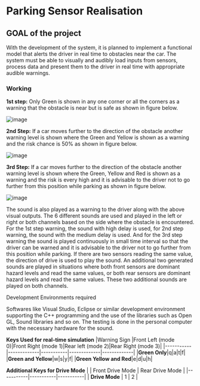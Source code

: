 # Parking Sensor Realisation

## GOAL of the project

With the development of the system, it is planned to implement a functional model that alerts the driver in real time to obstacles near the car. The system must be able to visually and audibly load inputs from sensors, process data and present them to the driver in real time with appropriate audible warnings.

### Working

**1st step:** Only Green is shown in any one corner or all the corners as a warning that the obstacle is near but is safe as shown in figure below.

![image](https://user-images.githubusercontent.com/77145863/178687670-72471b36-9cd7-4776-b69b-8520f81f6436.png)

**2nd Step:** If a car moves further to the direction of the obstacle another warning level is shown where the Green and Yellow is shown as a warning and the risk chance is 50% as shown in figure below.

![image](https://user-images.githubusercontent.com/77145863/178687806-49c18bfd-b217-49b3-95fe-b1a10c1e812e.png)

**3rd Step:** If a car moves further to the direction of the obstacle another warning level is shown where the Green, Yellow and Red is shown as a warning and the risk is every high and it is advisable to the driver not to go further from this position while parking as shown in figure below.

![image](https://user-images.githubusercontent.com/77145863/178687853-a72b9fbb-afb3-4189-b7a3-b5566f5cfade.png)

The sound is also played as a warning to the driver along with the above visual outputs. The 6 different sounds are used and played in the left or right or both channels based on the side where the obstacle is encountered. For the 1st step warning, the sound with high delay is used, for 2nd step warning, the sound with the medium delay is used. And for the 3rd step warning the sound is played continuously in small time interval so that the driver can be warned and it is advisable to the driver not to go further from this position while parking.
If there are two sensors reading the same value, the direction of drive is used to play the sound. An additional two generated sounds are played in situations where both front sensors are dominant hazard levels and read the same values, or both rear sensors are dominant hazard levels and read the same values. These two additional sounds are played on both channels.

Development Environments required 

Softwares like Visual Studio, Eclipse or similar development environment supporting the C++ programming and the use of the libraries such as Open GL, Sound libraries and so on. The testing is done in the personal computer with the necessary hardware for the sound.

**Keys Used for real-time simulation**
|Warning Sign |Front Left (mode 0)|Front Right (mode 1)|Rear left (mode 2)|Rear Right (mode 3)|
|-----------|-------------|-----------|-------------|-------------|
|**Green Only**|q|a|t|f|
|**Green and Yellow**|w|s|y|f|
|**Green Yellow and Red**|e|d|u|h|

**Additional Keys for Drive Mode**
|       | Front Drive Mode | Rear Drive Mode |
|-----------|-----------|-----------|
| **Drive Mode** | 1 | 2 |




